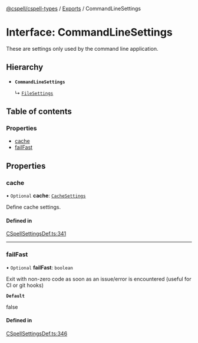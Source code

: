 [@cspell/cspell-types](../README.md) / [Exports](../modules.md) / CommandLineSettings

# Interface: CommandLineSettings

These are settings only used by the command line application.

## Hierarchy

- **`CommandLineSettings`**

  ↳ [`FileSettings`](FileSettings.md)

## Table of contents

### Properties

- [cache](CommandLineSettings.md#cache)
- [failFast](CommandLineSettings.md#failfast)

## Properties

### cache

• `Optional` **cache**: [`CacheSettings`](CacheSettings.md)

Define cache settings.

#### Defined in

[CSpellSettingsDef.ts:341](https://github.com/streetsidesoftware/cspell/blob/9347337/packages/cspell-types/src/CSpellSettingsDef.ts#L341)

___

### failFast

• `Optional` **failFast**: `boolean`

Exit with non-zero code as soon as an issue/error is encountered (useful for CI or git hooks)

**`Default`**

false

#### Defined in

[CSpellSettingsDef.ts:346](https://github.com/streetsidesoftware/cspell/blob/9347337/packages/cspell-types/src/CSpellSettingsDef.ts#L346)
